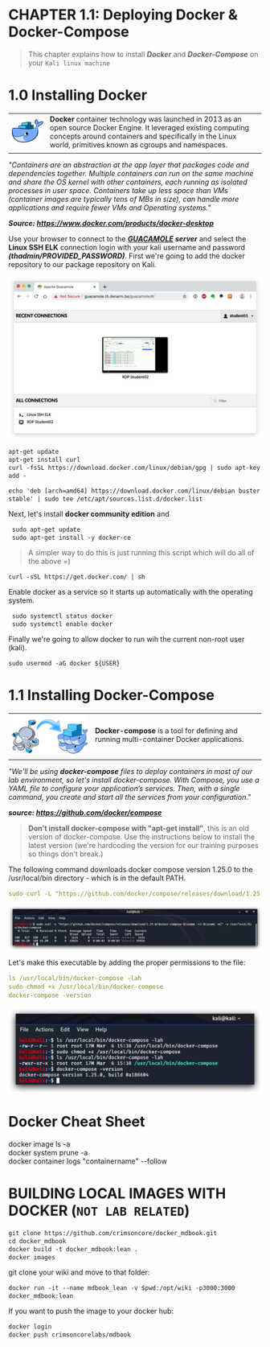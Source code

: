 #   CHAPTER 1.1: Deploying Docker & Docker-Compose
>This chapter explains how to install ***Docker*** and ***Docker-Compose*** on your `Kali linux machine`

1.0 Installing Docker
====

|   |   |
|---|---|
| ![Screenshot Github](./assets/01-docker.png) | **Docker** container technology was launched in 2013 as an open source Docker Engine. It leveraged existing computing concepts around containers and specifically in the Linux world, primitives known as cgroups and namespaces. |
|   |   |

_"Containers are an abstraction at the app layer that packages code and dependencies together. Multiple containers can run on the same machine and share the OS kernel with other containers, each running as isolated processes in user space. Containers take up less space than VMs (container images are typically tens of MBs in size), can handle more applications and require fewer VMs and Operating systems."_

***Source: https://www.docker.com/products/docker-desktop*** 

Use your browser to connect to the ***[GUACAMOLE](https://guacomole.th.denarm.be/guacamole) server*** and select the __Linux SSH ELK__ connection login with your kali username and password ***(thadmin/PROVIDED_PASSWORD)***. First we're going to add the docker repository to our package repository on Kali.

![Screenshot Github](./assets/01-guacamole.jpg)
 
 ```code
apt-get update
apt-get install curl
curl -fsSL https://download.docker.com/linux/debian/gpg | sudo apt-key add -
```

```code
echo 'deb [arch=amd64] https://download.docker.com/linux/debian buster stable' | sudo tee /etc/apt/sources.list.d/docker.list
```

Next, let's install **docker community edition** and 

```code
 sudo apt-get update
 sudo apt-get install -y docker-ce
```

>A simpler way to do this is just running this script which will do all of the above =)

```code
curl -sSL https://get.docker.com/ | sh
```

Enable docker as a service so it starts up automatically with the operating system.

```code
 sudo systemctl status docker
 sudo systemctl enable docker
```

Finally we're going to allow docker to run wih the current non-root user (kali).

```code
sudo usermod -aG docker ${USER}
```





1.1 Installing Docker-Compose
====

|   |   |
|---|---|
| ![Screenshot Github](./assets/01-docker-compose2.png) | **Docker-compose** is a tool for defining and running multi-container Docker applications. |
|   |   |

_"We'll be using **docker-compose** files to deploy containers in most of our lab environment, so let's install docker-compose. With Compose, you use a YAML file to configure your application’s services. Then, with a single command, you create and start all the services from your configuration."_

***source: https://github.com/docker/compose***

> **Don't install docker-compose with "apt-get install"**, this is an old version of docker-compose. Use the instructions below to install the latest version (we're hardcoding the version for our training purposes so things don't break.) 

The following command downloads docker compose version 1.25.0 to the /usr/local/bin directory - which is in the default PATH.

```yml
sudo curl -L "https://github.com/docker/compose/releases/download/1.25.0/docker-compose-$(uname -s)-$(uname -m)" -o /usr/local/bin/docker-compose
```

![Screenshot command](./assets/02-docker-compose-download.jpg)

Let's make this executable by adding the proper permissions to the file:

```yml
ls /usr/local/bin/docker-compose -lah
sudo chmod +x /usr/local/bin/docker-compose
docker-compose -version
```
![Screenshot command](./assets/01-docker-compose-chmod.jpg)

Docker Cheat Sheet
====
docker image ls -a  
docker system prune -a  
docker container logs "containername" --follow

BUILDING LOCAL IMAGES WITH DOCKER (`NOT LAB RELATED`)
====

 

``` 
git clone https://github.com/crimsoncore/docker_mdbook.git
cd docker_mdbook
docker build -t docker_mdbook:lean .
docker images
```

git clone your wiki and move to that folder:

```
docker run -it --name mdbook_lean -v $pwd:/opt/wiki -p3000:3000 docker_mdbook:lean
```

If you want to push the image to your docker hub:

```
docker login
docker push crimsoncorelabs/mdbook
```